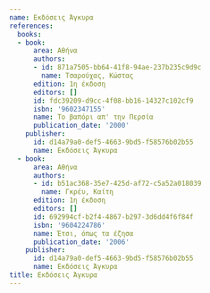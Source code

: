 ```yaml
---
name: Εκδόσεις Άγκυρα
references:
  books:
  - book:
      area: Αθήνα
      authors:
      - id: 871a7505-bb64-41f8-94ae-237b235c9d9c
        name: Τσαρούχας, Κώστας
      edition: 1η έκδοση
      editors: []
      id: fdc39209-d9cc-4f08-bb16-14327c102cf9
      isbn: '9602347155'
      name: Το βαπόρι απ' την Περσία
      publication_date: '2000'
    publisher:
      id: d14a79a0-def5-4663-9bd5-f58576b02b55
      name: Εκδόσεις Άγκυρα
  - book:
      area: Αθήνα
      authors:
      - id: b51ac368-35e7-425d-af72-c5a52a018039
        name: Γκρέυ, Καίτη
      edition: 1η έκδοση
      editors: []
      id: 692994cf-b2f4-4867-b297-3d6dd4f6f84f
      isbn: '9604224786'
      name: Έτσι, όπως τα έζησα
      publication_date: '2006'
    publisher:
      id: d14a79a0-def5-4663-9bd5-f58576b02b55
      name: Εκδόσεις Άγκυρα
title: Εκδόσεις Άγκυρα
---
```


